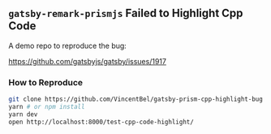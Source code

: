 ## `gatsby-remark-prismjs` Failed to Highlight Cpp Code

A demo repo to reproduce the bug:

https://github.com/gatsbyjs/gatsby/issues/1917

### How to Reproduce

```bash
git clone https://github.com/VincentBel/gatsby-prism-cpp-highlight-bug
yarn # or npm install
yarn dev
open http://localhost:8000/test-cpp-code-highlight/
```
